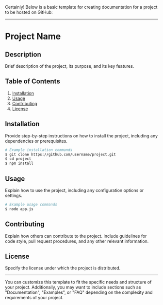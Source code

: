 Certainly! Below is a basic template for creating documentation for a project to be hosted on GitHub:

---

# Project Name

## Description

Brief description of the project, its purpose, and its key features.

## Table of Contents

1. [Installation](#installation)
2. [Usage](#usage)
3. [Contributing](#contributing)
4. [License](#license)

## Installation

Provide step-by-step instructions on how to install the project, including any dependencies or prerequisites.

```bash
# Example installation commands
$ git clone https://github.com/username/project.git
$ cd project
$ npm install
```

## Usage

Explain how to use the project, including any configuration options or settings.

```bash
# Example usage commands
$ node app.js
```

## Contributing

Explain how others can contribute to the project. Include guidelines for code style, pull request procedures, and any other relevant information.

## License

Specify the license under which the project is distributed.

---

You can customize this template to fit the specific needs and structure of your project. Additionally, you may want to include sections such as "Documentation", "Examples", or "FAQ" depending on the complexity and requirements of your project.
